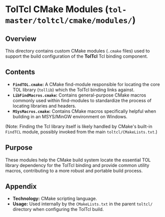 # TolTcl CMake Modules (`tol-master/toltcl/cmake/modules/`)

## Overview

This directory contains custom CMake modules (`.cmake` files) used to support the build configuration of the **TolTcl** Tcl binding component.

## Contents

- **`FindTOL.cmake`:** A CMake find-module responsible for locating the core TOL library (`tollib`) which the TolTcl binding links against.
- **`LibFindMacros.cmake`:** Contains general-purpose CMake macros commonly used within find-modules to standardize the process of locating libraries and headers.
- **`MSysMacros.cmake`:** Contains CMake macros specifically helpful when building in an MSYS/MinGW environment on Windows.

(Note: Finding the Tcl library itself is likely handled by CMake's built-in `FindTCL` module, possibly invoked from the main `toltcl/CMakeLists.txt`.)

## Purpose

These modules help the CMake build system locate the essential TOL library dependency for the TolTcl binding and provide common utility macros, contributing to a more robust and portable build process.

## Appendix

- **Technology:** CMake scripting language.
- **Usage:** Used internally by the `CMakeLists.txt` in the parent `toltcl/` directory when configuring the TolTcl build. 